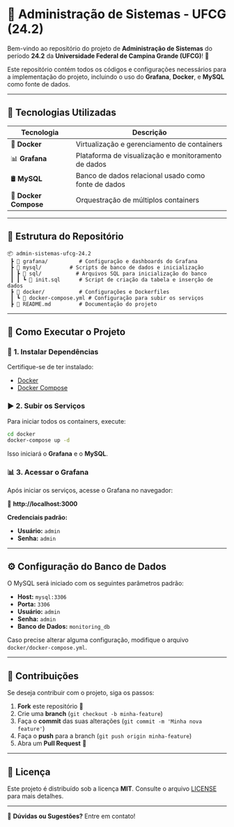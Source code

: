 # 🎯 Administração de Sistemas - UFCG (24.2)

Bem-vindo ao repositório do projeto de **Administração de Sistemas** do período **24.2** da **Universidade Federal de Campina Grande (UFCG)**! 🚀

Este repositório contém todos os códigos e configurações necessários para a implementação do projeto, incluindo o uso do **Grafana**, **Docker**, e **MySQL** como fonte de dados.

---

## 📌 Tecnologias Utilizadas

| Tecnologia  | Descrição |
|------------|-------------------------------------------|
| 🐳 **Docker** | Virtualização e gerenciamento de containers |
| 📊 **Grafana** | Plataforma de visualização e monitoramento de dados |
| 🛢️ **MySQL** | Banco de dados relacional usado como fonte de dados |
| 🔧 **Docker Compose** | Orquestração de múltiplos containers |

---

## 📂 Estrutura do Repositório

```
📦 admin-sistemas-ufcg-24.2
 ┣ 📂 grafana/          # Configuração e dashboards do Grafana
 ┣ 📂 mysql/         # Scripts de banco de dados e inicialização
 ┃ ┣ 📂 sql/           # Arquivos SQL para inicialização do banco
 ┃ ┃ ┗ 📜 init.sql      # Script de criação da tabela e inserção de dados
 ┣ 📂 docker/           # Configurações e Dockerfiles
 ┃ ┗ 📜 docker-compose.yml # Configuração para subir os serviços
 ┣ 📜 README.md         # Documentação do projeto
```

---

## 🚀 Como Executar o Projeto

### 🔧 **1. Instalar Dependências**
Certifique-se de ter instalado:
- [Docker](https://www.docker.com/)
- [Docker Compose](https://docs.docker.com/compose/install/)

### ▶️ **2. Subir os Serviços**
Para iniciar todos os containers, execute:

```bash
cd docker
docker-compose up -d
```

Isso iniciará o **Grafana** e o **MySQL**.

### 📊 **3. Acessar o Grafana**
Após iniciar os serviços, acesse o Grafana no navegador:

🔗 **http://localhost:3000**

**Credenciais padrão:**
- **Usuário:** `admin`
- **Senha:** `admin`

---

## ⚙️ Configuração do Banco de Dados
O MySQL será iniciado com os seguintes parâmetros padrão:

- **Host:** `mysql:3306`
- **Porta:** `3306`
- **Usuário:** `admin`
- **Senha:** `admin`
- **Banco de Dados:** `monitoring_db`

Caso precise alterar alguma configuração, modifique o arquivo `docker/docker-compose.yml`.

---

## 📌 Contribuições
Se deseja contribuir com o projeto, siga os passos:

1. **Fork** este repositório 🍴
2. Crie uma **branch** (`git checkout -b minha-feature`)
3. Faça o **commit** das suas alterações (`git commit -m 'Minha nova feature'`)
4. Faça o **push** para a branch (`git push origin minha-feature`)
5. Abra um **Pull Request** 🚀

---

## 📄 Licença
Este projeto é distribuído sob a licença **MIT**. Consulte o arquivo [LICENSE](LICENSE) para mais detalhes.

---

📢 **Dúvidas ou Sugestões?** Entre em contato!

